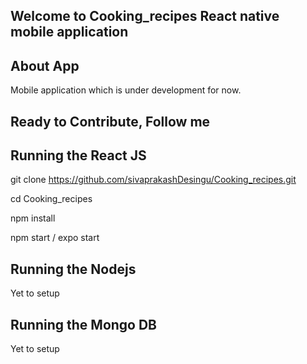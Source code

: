 ##  Welcome to Cooking_recipes React native mobile application

## About App
Mobile application which is under development for now.

## Ready to Contribute, Follow me

## Running the React JS
git clone https://github.com/sivaprakashDesingu/Cooking_recipes.git 

cd Cooking_recipes

npm install

npm start / expo start

## Running the Nodejs

Yet to setup

## Running the Mongo DB

Yet to setup
